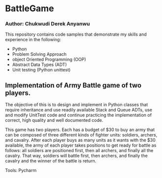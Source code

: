 
# BattleGame

### Author:  Chukwudi Derek Anyanwu

This repository contains code samples that demonstrate my skills and  experience in the following:

* Python
* Problem Solving Approach
* object Oriented Programming (OOP)
* Abstract Data Types (ADT)
* Unit testing (Python unittest)

## Implementation of Army Battle game of two players.
The objective of this is to design and implement in Python classes that require inheritance
and use readily available Stack and Queue ADTs, use and modify UnitTest code and continue
practicing the implementation of correct, high quality and well documented code.

This game has two players. Each has a budget of $30 to buy an army that can be composed of
three different kinds of fighter units: soldiers, archers, and cavalry.
After each player buys as many units as it wants with the $30 available, the army of each
player takes positions to get ready for battle as follows: all soldiers are positioned first,
then all archers, and finally all the cavalry. That way, soldiers will battle first, then
archers, and finally the cavalry and the winner of the battle is return.


Tools:  Pycharm
